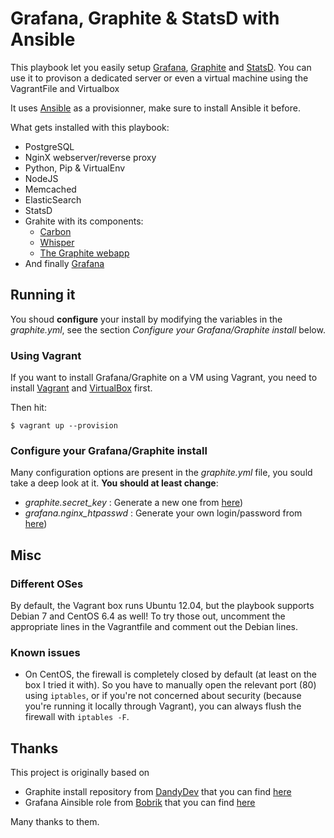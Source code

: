 # Grafana, Graphite & StatsD with Ansible

This playbook let you easily setup [Grafana](http://grafana.org/), [Graphite](http://graphite.readthedocs.org/en/latest/) and [StatsD](https://github.com/etsy/statsd/).
You can use it to provison a dedicated server or even a virtual machine using the VagrantFile and Virtualbox

It uses [Ansible](http://www.ansible.com/) as a provisionner, make sure to install Ansible it before.

What gets installed with this playbook:

*  PostgreSQL
*  NginX webserver/reverse proxy
*  Python, Pip & VirtualEnv
*  NodeJS
*  Memcached
*  ElasticSearch
*  StatsD
*  Grahite with its components:
	* [Carbon](https://github.com/graphite-project/carbon)
	* [Whisper](https://github.com/graphite-project/whisper)
	* [The Graphite webapp](https://github.com/graphite-project/graphite-web)
* And finally [Grafana](http://grafana.org/)


## Running it

You shoud **configure** your install by modifying the variables in the _graphite.yml_, see the section *Configure your Grafana/Graphite install* below.

### Using Vagrant
If you want to install Grafana/Graphite on a VM using Vagrant, you need to install [Vagrant](http://www.vagrantup.com/) and [VirtualBox](https://www.virtualbox.org/) first.

Then hit:
```
$ vagrant up --provision
```

### Configure your Grafana/Graphite install

Many configuration options are present in the _graphite.yml_ file, you sould take a deep look at it.
**You should at least change**:
- _graphite.secret_key_ : Generate a new one from [here](http://www.miniwebtool.com/django-secret-key-generator/))
- _grafana.nginx_htpasswd_ : Generate your own login/password from [here](http://htpasswd.i-connector.com/))

## Misc

### Different OSes

By default, the Vagrant box runs Ubuntu 12.04, but the playbook supports Debian 7 and CentOS 6.4 as well! To try those out, uncomment the appropriate lines in the Vagrantfile and comment out the Debian lines.

### Known issues

* On CentOS, the firewall is completely closed by default (at least on the box I tried it with). So you have to manually open the relevant port (80) using `iptables`, or if you're not concerned about security (because you're running it locally through Vagrant), you can always flush the firewall with `iptables -F`.


## Thanks

This project is originally based on

- Graphite install repository from [DandyDev](https://github.com/DandyDev) that you can find [here](https://github.com/DandyDev/graphite-statsd-ansible-vagrant)
- Grafana Ainsible role from [Bobrik](https://github.com/bobrik) that you can find [here](https://github.com/bobrik/ansible-grafana)

Many thanks to them.
